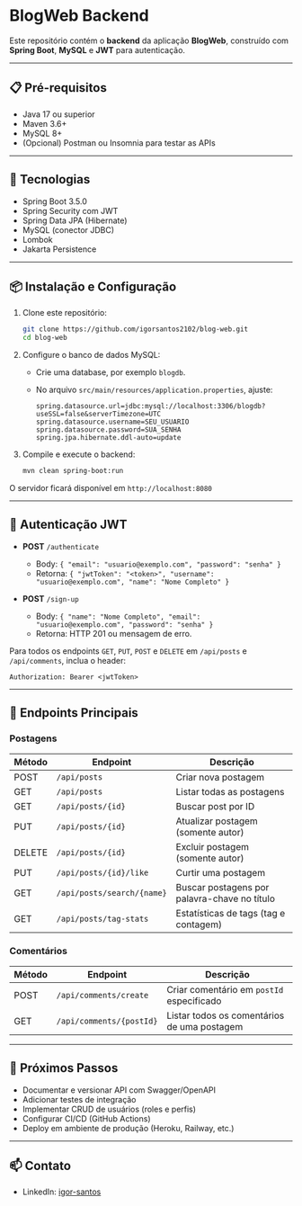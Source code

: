 # BlogWeb Backend

Este repositório contém o **backend** da aplicação **BlogWeb**, construído com **Spring Boot**, **MySQL** e **JWT** para autenticação.

---

## 📋 Pré-requisitos

* Java 17 ou superior
* Maven 3.6+
* MySQL 8+
* (Opcional) Postman ou Insomnia para testar as APIs

---

## 🚀 Tecnologias

* Spring Boot 3.5.0
* Spring Security com JWT
* Spring Data JPA (Hibernate)
* MySQL (conector JDBC)
* Lombok
* Jakarta Persistence

---

## 📦 Instalação e Configuração

1. Clone este repositório:

   ```bash
   git clone https://github.com/igorsantos2102/blog-web.git
   cd blog-web
   ```

2. Configure o banco de dados MySQL:

   * Crie uma database, por exemplo `blogdb`.
   * No arquivo `src/main/resources/application.properties`, ajuste:

     ```properties
     spring.datasource.url=jdbc:mysql://localhost:3306/blogdb?useSSL=false&serverTimezone=UTC
     spring.datasource.username=SEU_USUARIO
     spring.datasource.password=SUA_SENHA
     spring.jpa.hibernate.ddl-auto=update
     ```

3. Compile e execute o backend:

   ```bash
   mvn clean spring-boot:run
   ```

O servidor ficará disponível em `http://localhost:8080`

---

## 🔐 Autenticação JWT

* **POST** `/authenticate`

  * Body: `{ "email": "usuario@exemplo.com", "password": "senha" }`
  * Retorna: `{ "jwtToken": "<token>", "username": "usuario@exemplo.com", "name": "Nome Completo" }`

* **POST** `/sign-up`

  * Body: `{ "name": "Nome Completo", "email": "usuario@exemplo.com", "password": "senha" }`
  * Retorna: HTTP 201 ou mensagem de erro.

Para todos os endpoints `GET`, `PUT`, `POST` e `DELETE` em `/api/posts` e `/api/comments`, inclua o header:

```
Authorization: Bearer <jwtToken>
```

---

## 📝 Endpoints Principais

### Postagens

| Método | Endpoint                   | Descrição                                    |
| ------ | -------------------------- | -------------------------------------------- |
| POST   | `/api/posts`               | Criar nova postagem                          |
| GET    | `/api/posts`               | Listar todas as postagens                    |
| GET    | `/api/posts/{id}`          | Buscar post por ID                           |
| PUT    | `/api/posts/{id}`          | Atualizar postagem (somente autor)           |
| DELETE | `/api/posts/{id}`          | Excluir postagem (somente autor)             |
| PUT    | `/api/posts/{id}/like`     | Curtir uma postagem                          |
| GET    | `/api/posts/search/{name}` | Buscar postagens por palavra-chave no título |
| GET    | `/api/posts/tag-stats`     | Estatísticas de tags (tag e contagem)        |

### Comentários

| Método | Endpoint                 | Descrição                                   |
| ------ | ------------------------ | ------------------------------------------- |
| POST   | `/api/comments/create`   | Criar comentário em `postId` especificado   |
| GET    | `/api/comments/{postId}` | Listar todos os comentários de uma postagem |

---

## 🔧 Próximos Passos

* Documentar e versionar API com Swagger/OpenAPI
* Adicionar testes de integração
* Implementar CRUD de usuários (roles e perfis)
* Configurar CI/CD (GitHub Actions)
* Deploy em ambiente de produção (Heroku, Railway, etc.)

---

## 📫 Contato

- LinkedIn: [igor-santos](https://www.linkedin.com/in/0-igor-santos)

